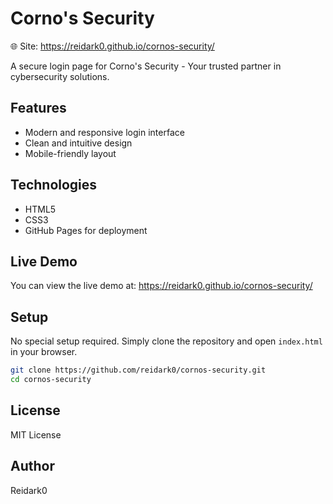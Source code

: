 # Corno's Security

🌐 Site: https://reidark0.github.io/cornos-security/

A secure login page for Corno's Security - Your trusted partner in cybersecurity solutions.

## Features

- Modern and responsive login interface
- Clean and intuitive design
- Mobile-friendly layout

## Technologies

- HTML5
- CSS3
- GitHub Pages for deployment

## Live Demo

You can view the live demo at: https://reidark0.github.io/cornos-security/

## Setup

No special setup required. Simply clone the repository and open `index.html` in your browser.

```bash
git clone https://github.com/reidark0/cornos-security.git
cd cornos-security
```

## License

MIT License

## Author

Reidark0